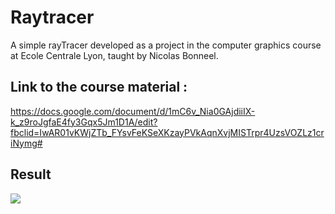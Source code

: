 # Raytracer

A simple rayTracer developed as a project in the computer graphics course at Ecole Centrale Lyon, taught by Nicolas Bonneel.

## Link to the course material :
https://docs.google.com/document/d/1mC6v_Nia0GAjdiiIX-k_z9roJgfaE4fy3Gqx5Jm1D1A/edit?fbclid=IwAR01vKWjZTb_FYsvFeKSeXKzayPVkAqnXvjMISTrpr4UzsVOZLz1criNymg#

## Result
![](https://github.com/awadjinn/Raytracer/blob/master/rotation.gif)


